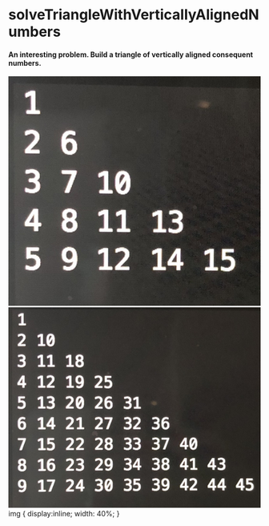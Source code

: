 # solveTriangleWithVerticallyAlignedNumbers

#### An interesting problem. Build a triangle of vertically aligned consequent numbers.

<img src="examples/exampleIMG_7989.JPG">
<img src="examples/exampleIMG_1859.JPG">
  img {
    display:inline;
    width: 40%;
  }
